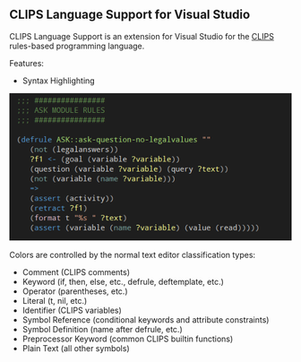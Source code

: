 ﻿## CLIPS Language Support for Visual Studio

CLIPS Language Support is an extension for Visual Studio for the [CLIPS](http://clipsrules.sourceforge.net/) rules-based programming language.

Features:

* Syntax Highlighting

![Syntax Highlighting Sample](README-sample.png?raw=true)

Colors are controlled by the normal text editor classification types:

* Comment (CLIPS comments)
* Keyword (if, then, else, etc., defrule, deftemplate, etc.)
* Operator (parentheses, etc.)
* Literal (t, nil, etc.)
* Identifier (CLIPS variables)
* Symbol Reference (conditional keywords and attribute constraints)
* Symbol Definition (name after defrule, etc.)
* Preprocessor Keyword (common CLIPS builtin functions)
* Plain Text (all other symbols)
